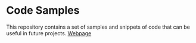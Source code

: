 # Code Samples

This repository contains a set of samples and snippets of code that can be useful in future projects.
[Webpage](https://bernawastaken.github.io/code-samples/)
